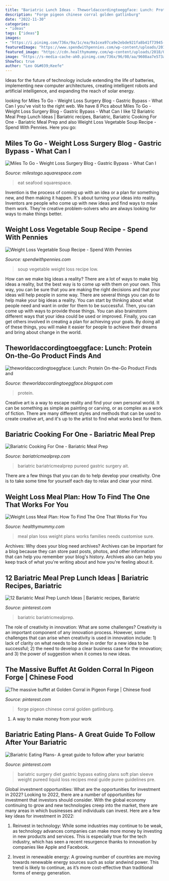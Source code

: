 ```yaml
---
title: "Bariatric Lunch Ideas - Theworldaccordingtoeggface: Lunch: Protein On-the-go Product Finds And"
description: "Forge pigeon chinese corral golden gatlinburg"
date: "2022-11-30"
categories:
- "ideas"
tags: ["ideas"]
images:
- "https://i.pinimg.com/736x/9a/1c/ea/9a1cea97ca9e2ebde921fa8b41f73945--pigeon-forge-gatlinburg.jpg"
featuredImage: "https://www.spendwithpennies.com/wp-content/uploads/2016/01/Weight-Loss-Vegetable-Soup-24.jpg"
featured_image: "https://cdn.healthymummy.com/wp-content/uploads/2018/08/11120257/meal-plan-e1536631419863.jpg"
image: "https://s-media-cache-ak0.pinimg.com/736x/96/08/aa/9608aa7e573a7acd9cf15780062b03fa.jpg"
ShowToc: true
author: "Leo O&#039;Keefe"
---
```



Ideas for the future of technology include extending the life of batteries, implementing new computer architectures, creating intelligent robots and artificial intelligence, and expanding the reach of solar energy.

	

		
looking for Miles To Go - Weight Loss Surgery Blog - Gastric Bypass - What Can I you've visit to the right web. We have 8 Pics about Miles To Go - Weight Loss Surgery Blog - Gastric Bypass - What Can I like 12 Bariatric Meal Prep Lunch Ideas | Bariatric recipes, Bariatric, Bariatric Cooking For One - Bariatric Meal Prep and also Weight Loss Vegetable Soup Recipe - Spend With Pennies. Here you go:
		
    
## Miles To Go - Weight Loss Surgery Blog - Gastric Bypass - What Can I

<img loading=lazy src="http://milestogo.squarespace.com/storage/marlin and rays.jpg?__SQUARESPACE_CACHEVERSION=1348447392793" onerror="this.onerror=null;this.src='https://tse1.mm.bing.net/th?id=OIP.6IgZ1Q1cZM7_kXlYf04i1AHaHa&amp;pid=15.1';" alt="Miles To Go - Weight Loss Surgery Blog - Gastric Bypass - What Can I">

_Source: milestogo.squarespace.com_

>eat seafood squarespace. 

	

Invention is the process of coming up with an idea or a plan for something new, and then making it happen. It's about turning your ideas into reality. Inventors are people who come up with new ideas and find ways to make them work. They're creative problem-solvers who are always looking for ways to make things better.

    
## Weight Loss Vegetable Soup Recipe - Spend With Pennies

<img loading=lazy src="https://www.spendwithpennies.com/wp-content/uploads/2016/01/Weight-Loss-Vegetable-Soup-24.jpg" onerror="this.onerror=null;this.src='https://tse1.mm.bing.net/th?id=OIP.lfr3cOWe2X9OB9ySh0otGAHaLH&amp;pid=15.1';" alt="Weight Loss Vegetable Soup Recipe - Spend With Pennies">

_Source: spendwithpennies.com_

>soup vegetable weight loss recipe low. 

	

How can we make big ideas a reality?
There are a lot of ways to make big ideas a reality, but the best way is to come up with them on your own. This way, you can be sure that you are making the right decisions and that your ideas will help people in some way. There are several things you can do to help make your big ideas a reality. You can start by thinking about what people need and want in order for them to be successful. Then, you can come up with ways to provide those things. You can also brainstorm different ways that your idea could be used or improved. Finally, you can get others involved in creating a plan for achieving your goals. By doing all of these things, you will make it easier for people to achieve their dreams and bring about change in the world.

    
## Theworldaccordingtoeggface: Lunch: Protein On-the-Go Product Finds And

<img loading=lazy src="https://2.bp.blogspot.com/-x9nvueS2Jak/WLI9O92aAFI/AAAAAAAA_70/V1y-5NQ1qlsyrUPuRGFzZTB752KcaiVFACLcB/w1200-h630-p-k-no-nu/Protein%2Bon%2Bthe%2Bgo%2Bproduct%2Bfinds%2Beggface.jpg" onerror="this.onerror=null;this.src='https://tse2.mm.bing.net/th?id=OIP.Or0kyqSwn8dw6m9NJ_5FwwHaD4&amp;pid=15.1';" alt="theworldaccordingtoeggface: Lunch: Protein On-the-Go Product Finds and">

_Source: theworldaccordingtoeggface.blogspot.com_

>protein. 

	

Creative art is a way to escape reality and find your own personal world. It can be something as simple as painting or carving, or as complex as a work of fiction. There are many different styles and methods that can be used to create creative art, and it's up to the artist to find what works best for them.

    
## Bariatric Cooking For One - Bariatric Meal Prep

<img loading=lazy src="https://bariatricmealprep.com/wp-content/uploads/2020/02/Bariatric-Cooking-For-One-1-683x1024.png" onerror="this.onerror=null;this.src='https://tse2.mm.bing.net/th?id=OIP.c0-12a7HoSbudN-IdsiEsQHaLG&amp;pid=15.1';" alt="Bariatric Cooking For One - Bariatric Meal Prep">

_Source: bariatricmealprep.com_

>bariatric bariatricmealprep pureed gastric surgery ait. 

	

There are a few things that you can do to help develop your creativity. One is to take some time for yourself each day to relax and clear your mind.

    
## Weight Loss Meal Plan: How To Find The One That Works For You

<img loading=lazy src="https://cdn.healthymummy.com/wp-content/uploads/2018/08/11120257/meal-plan-e1536631419863.jpg" onerror="this.onerror=null;this.src='https://tse1.mm.bing.net/th?id=OIP.K1RSNmG7q4utjhhqTQkPbgHaE4&amp;pid=15.1';" alt="Weight Loss Meal Plan: How To Find The One That Works For You">

_Source: healthymummy.com_

>meal plan loss weight plans works families needs customise sure. 

	

Archives: Why does your blog need archives?
Archives can be important for a blog because they can store past posts, photos, and other information that can help you remember your blog's history. Archives also can help you keep track of what you're writing about and how you're feeling about it.

    
## 12 Bariatric Meal Prep Lunch Ideas | Bariatric Recipes, Bariatric

<img loading=lazy src="https://i.pinimg.com/736x/dc/38/94/dc3894e63fbecf6a0f5e9b36a84e1846.jpg" onerror="this.onerror=null;this.src='https://tse4.mm.bing.net/th?id=OIP.LURk59z4NbzsHI2qLUB_pQHaJQ&amp;pid=15.1';" alt="12 Bariatric Meal Prep Lunch Ideas | Bariatric recipes, Bariatric">

_Source: pinterest.com_

>bariatric bariatricmealprep. 

	

The role of creativity in innovation: What are some challenges?
Creativity is an important component of any innovation process. However, some challenges that can arise when creativity is used in innovation include: 1) lack of clarity on what needs to be done in order for a new idea to be successful; 2) the need to develop a clear business case for the innovation; and 3) the power of suggestion when it comes to new ideas.

    
## The Massive Buffet At Golden Corral In Pigeon Forge | Chinese Food

<img loading=lazy src="https://i.pinimg.com/736x/9a/1c/ea/9a1cea97ca9e2ebde921fa8b41f73945--pigeon-forge-gatlinburg.jpg" onerror="this.onerror=null;this.src='https://tse2.mm.bing.net/th?id=OIP.9QeF7cVkxe5cin0rh048GgAAAA&amp;pid=15.1';" alt="The massive buffet at Golden Corral in Pigeon Forge | Chinese food">

_Source: pinterest.com_

>forge pigeon chinese corral golden gatlinburg. 

	

1. A way to make money from your work

    
## Bariatric Eating Plans- A Great Guide To Follow After Your Bariatric

<img loading=lazy src="https://s-media-cache-ak0.pinimg.com/736x/96/08/aa/9608aa7e573a7acd9cf15780062b03fa.jpg" onerror="this.onerror=null;this.src='https://tse2.mm.bing.net/th?id=OIP.mHarwXPFX7efCaCiQsjWqAHaG1&amp;pid=15.1';" alt="Bariatric Eating Plans- A great guide to follow after your bariatric">

_Source: pinterest.com_

>bariatric surgery diet gastric bypass eating plans soft plan sleeve weight pureed liquid loss recipes meal guide puree guidelines pre. 

	

Global investment opportunities: What are the opportunities for investment in 2022?
Looking to 2022, there are a number of opportunities for investment that investors should consider. With the global economy continuing to grow and new technologies creep into the market, there are many areas in which businesses and individuals can invest. Here are a few key ideas for investment in 2022: 
1. Reinvest in technology: While some industries may continue to be weak, as technology advances companies can make more money by investing in new products and services. This is especially true for the tech industry, which has seen a recent resurgence thanks to innovation by companies like Apple and Facebook. 

2. Invest in renewable energy: A growing number of countries are moving towards renewable energy sources such as solar andwind power. This trend is likely to continue, as it’s more cost-effective than traditional forms of energy generation. 


